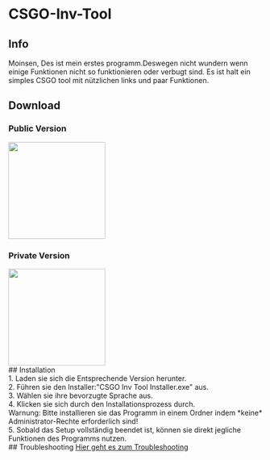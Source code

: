 # CSGO-Inv-Tool
## Info
Moinsen, Des ist mein erstes programm.Deswegen nicht wundern wenn einige Funktionen nicht so funktionieren oder verbugt sind.
Es ist halt ein simples CSGO tool mit nützlichen links und paar Funktionen.
## Download
<h3>Public Version</h3>

<a href="http://www.google.com" target="_blank">
  <img width="192" height="192" border="0" align="center"  src="https://i.imgur.com/0iOXtFP.png"/>
</a>

<h3>Private Version</h3>


<a href="http://www.google.com" target="_blank">
  <img width="192" height="192" border="0" align="center"  src="https://i.imgur.com/6mm86Hl.png"/>
</a></br>
## Installation</br>
1. Laden sie sich die Entsprechende Version herunter.</br>
2. Führen sie den Installer:"CSGO Inv Tool Installer.exe" aus.</br>
3. Wählen sie ihre bevorzugte Sprache aus.</br>
4. Klicken sie sich durch den Installationsprozess durch.</br>
   Warnung: Bitte installieren sie das Programm in einem Ordner indem *keine* Administrator-Rechte erforderlich sind!</br>
5. Sobald das Setup vollständig beendet ist, können sie direkt jegliche Funktionen des Programms nutzen.</br>   
## Troubleshooting
<a href="https://github.com/Krisbombe/CSGO-Inv-Tool/blob/master/Troubleshooting%20CSGO%20Inv%20Tool.pdf" target="_blank">Hier geht es zum Troubleshooting</a>
